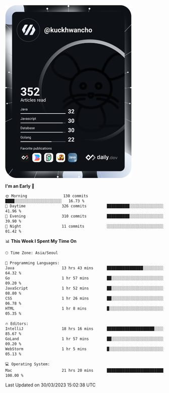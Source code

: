 <a href="https://app.daily.dev/kuckhwancho"><img src="https://github.com/kuckjwi0928/kuckjwi0928/blob/master/devcard.svg" width="400" alt="Kuckjwi Devcard"/></a>

<!--START_SECTION:waka-->
**I'm an Early 🐤** 

```text
🌞 Morning                130 commits         ████░░░░░░░░░░░░░░░░░░░░░   16.73 % 
🌆 Daytime                326 commits         ██████████░░░░░░░░░░░░░░░   41.96 % 
🌃 Evening                310 commits         ██████████░░░░░░░░░░░░░░░   39.90 % 
🌙 Night                  11 commits          ░░░░░░░░░░░░░░░░░░░░░░░░░   01.42 % 
```


📊 **This Week I Spent My Time On** 

```text
🕑︎ Time Zone: Asia/Seoul

💬 Programming Languages: 
Java                     13 hrs 43 mins      ████████████████░░░░░░░░░   64.32 % 
Go                       1 hr 57 mins        ██░░░░░░░░░░░░░░░░░░░░░░░   09.20 % 
JavaScript               1 hr 52 mins        ██░░░░░░░░░░░░░░░░░░░░░░░   08.80 % 
CSS                      1 hr 26 mins        ██░░░░░░░░░░░░░░░░░░░░░░░   06.78 % 
HTML                     1 hr 8 mins         █░░░░░░░░░░░░░░░░░░░░░░░░   05.35 % 

🔥 Editors: 
IntelliJ                 18 hrs 16 mins      █████████████████████░░░░   85.67 % 
GoLand                   1 hr 57 mins        ██░░░░░░░░░░░░░░░░░░░░░░░   09.20 % 
WebStorm                 1 hr 5 mins         █░░░░░░░░░░░░░░░░░░░░░░░░   05.13 % 

💻 Operating System: 
Mac                      21 hrs 20 mins      █████████████████████████   100.00 % 
```


 Last Updated on 30/03/2023 15:02:38 UTC
<!--END_SECTION:waka-->

